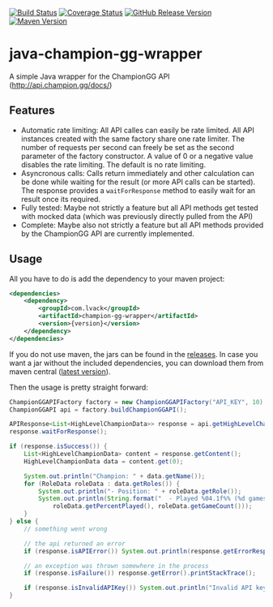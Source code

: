 [![Build Status](https://travis-ci.org/LogicalOverflow/java-champion-gg-wrapper.svg?branch=master)](https://travis-ci.org/LogicalOverflow/java-champion-gg-wrapper) [![Coverage Status](https://coveralls.io/repos/github/LogicalOverflow/java-champion-gg-wrapper/badge.svg?branch=master)](https://coveralls.io/github/LogicalOverflow/java-champion-gg-wrapper?branch=master) [![GitHub Release Version](https://img.shields.io/github/release/LogicalOverflow/java-champion-gg-wrapper.svg)](https://github.com/LogicalOverflow/java-champion-gg-wrapper/releases/latest) [![Maven Version](https://img.shields.io/maven-central/v/com.lvack/java-champion-gg-wrapper.svg)](https://maven-badges.herokuapp.com/maven-central/com.lvack/champion-gg-wrapper)

# java-champion-gg-wrapper
A simple Java wrapper for the ChampionGG API (http://api.champion.gg/docs/)

## Features
* Automatic rate limiting: All API calles can easily be rate limited. All API instances created with the same factory share one rate limiter. The number of requests per second can freely be set as the second parameter of the factory constructor. A value of 0 or a negative value disables the rate limiting. The default is no rate limiting.
* Asyncronous calls: Calls return immediately and other calculation can be done while waiting for the result (or more API calls can be started). The response provides a `waitForResponse` method to easily wait for an result once its required.
* Fully tested: Maybe not strictly a feature but all API methods get tested with mocked data (which was previously directly pulled from the API)
* Complete: Maybe also not strictly a feature but all API methods provided by the ChampionGG API are currently implemented.

## Usage
All you have to do is add the dependency to your maven project:
```xml
<dependencies>
    <dependency>
        <groupId>com.lvack</groupId>
        <artifactId>champion-gg-wrapper</artifactId>
        <version>{version}</version>
    </dependency>
</dependencies>
```

If you do not use maven, the jars can be found in the [releases](https://github.com/LogicalOverflow/java-champion-gg-wrapper/releases/latest). In case you want a jar without the included dependencies, you can download them from maven central ([latest version](https://search.maven.org/remote_content?g=com.lvack&a=champion-gg-wrapper&v=LATEST)).

Then the usage is pretty straight forward:
```java
ChampionGGAPIFactory factory = new ChampionGGAPIFactory("API_KEY", 10); // do at most 10 requests per second
ChampionGGAPI api = factory.buildChampionGGAPI();

APIResponse<List<HighLevelChampionData>> response = api.getHighLevelChampionData();
response.waitForResponse();

if (response.isSuccess()) {
    List<HighLevelChampionData> content = response.getContent();
    HighLevelChampionData data = content.get(0);

    System.out.println("Champion: " + data.getName());
    for (RoleData roleData : data.getRoles()) {
        System.out.println("- Position: " + roleData.getRole());
        System.out.println(String.format("  - Played %04.1f%% (%d games) of the time in this role",
            roleData.getPercentPlayed(), roleData.getGameCount()));
    }
} else {
    // something went wrong

    // the api returned an error
    if (response.isAPIError()) System.out.println(response.getErrorResponse());

    // an exception was thrown somewhere in the process
    if (response.isFailure()) response.getError().printStackTrace();

    if (response.isInvalidAPIKey()) System.out.println("Invalid API key!");
}
```

